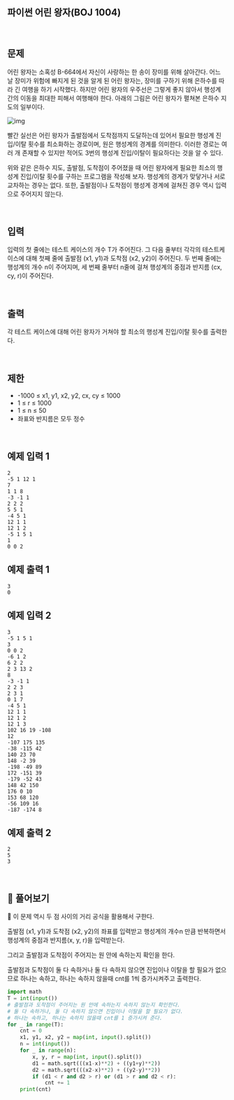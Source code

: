 ## 파이썬 어린 왕자(BOJ 1004)

<br>

## 문제

어린 왕자는 소혹성 B-664에서 자신이 사랑하는 한 송이 장미를 위해 살아간다. 어느 날 장미가 위험에 빠지게 된 것을 알게 된 어린 왕자는, 장미를 구하기 위해 은하수를 따라 긴 여행을 하기 시작했다. 하지만 어린 왕자의 우주선은 그렇게 좋지 않아서 행성계 간의 이동을 최대한 피해서 여행해야 한다. 아래의 그림은 어린 왕자가 펼쳐본 은하수 지도의 일부이다.

![img](https://onlinejudgeimages.s3-ap-northeast-1.amazonaws.com/upload/201003/dfcmhrjj_113gw6bcng2_b.gif)

빨간 실선은 어린 왕자가 출발점에서 도착점까지 도달하는데 있어서 필요한 행성계 진입/이탈 횟수를 최소화하는 경로이며, 원은 행성계의 경계를 의미한다. 이러한 경로는 여러 개 존재할 수 있지만 적어도 3번의 행성계 진입/이탈이 필요하다는 것을 알 수 있다.

위와 같은 은하수 지도, 출발점, 도착점이 주어졌을 때 어린 왕자에게 필요한 최소의 행성계 진입/이탈 횟수를 구하는 프로그램을 작성해 보자. 행성계의 경계가 맞닿거나 서로 교차하는 경우는 없다. 또한, 출발점이나 도착점이 행성계 경계에 걸쳐진 경우 역시 입력으로 주어지지 않는다.

<br>

## 입력

입력의 첫 줄에는 테스트 케이스의 개수 T가 주어진다. 그 다음 줄부터 각각의 테스트케이스에 대해 첫째 줄에 출발점 (x1, y1)과 도착점 (x2, y2)이 주어진다. 두 번째 줄에는 행성계의 개수 n이 주어지며, 세 번째 줄부터 n줄에 걸쳐 행성계의 중점과 반지름 (cx, cy, r)이 주어진다.

<br>

## 출력

각 테스트 케이스에 대해 어린 왕자가 거쳐야 할 최소의 행성계 진입/이탈 횟수를 출력한다.

<br>

## 제한

- -1000 ≤ x1, y1, x2, y2, cx, cy ≤ 1000
- 1 ≤ r ≤ 1000
- 1 ≤ n ≤ 50
- 좌표와 반지름은 모두 정수

<br>

## 예제 입력 1

```
2
-5 1 12 1
7
1 1 8
-3 -1 1
2 2 2
5 5 1
-4 5 1
12 1 1
12 1 2
-5 1 5 1
1
0 0 2
```

## 예제 출력 1

```
3
0
```

## 예제 입력 2

```
3
-5 1 5 1
3
0 0 2
-6 1 2
6 2 2
2 3 13 2
8
-3 -1 1
2 2 3
2 3 1
0 1 7
-4 5 1
12 1 1
12 1 2
12 1 3
102 16 19 -108
12
-107 175 135
-38 -115 42
140 23 70
148 -2 39
-198 -49 89
172 -151 39
-179 -52 43
148 42 150
176 0 10
153 68 120
-56 109 16
-187 -174 8
```

## 예제 출력 2

```
2
5
3
```

<br>

## 📝 풀어보기

📌 이 문제 역시 두 점 사이의 거리 공식을 활용해서 구한다.

출발점 (x1, y1)과 도착점 (x2, y2)의 좌표를 입력받고 행성계의 개수n 만큼 반복하면서 행성계의 중점과 반지름(x, y, r)을 입력받는다.

그리고 출발점과 도착점이 주어지는 원 안에 속하는지 확인을 한다.

출발점과 도착점이 둘 다 속하거나 둘 다 속하지 않으면 진입이나 이탈을 할 필요가 없으므로 하나는 속하고, 하나는 속하지 않을때 cnt를 1씩 증가시켜주고 출력한다.

``` python
import math
T = int(input())
# 출발점과 도착점이 주어지는 원 안에 속하는지 속하지 않는지 확인한다.
# 둘 다 속하거나, 둘 다 속하지 않으면 진입이나 이탈을 할 필요가 없다.
# 하나는 속하고, 하나는 속하지 않을때 cnt를 1 증가시켜 준다.
for _ in range(T):
    cnt = 0
    x1, y1, x2, y2 = map(int, input().split())
    n = int(input())
    for _ in range(n):
        x, y, r = map(int, input().split())
        d1 = math.sqrt(((x1-x)**2) + ((y1+y)**2))
        d2 = math.sqrt(((x2-x)**2) + ((y2-y)**2))
        if (d1 < r and d2 > r) or (d1 > r and d2 < r):
            cnt += 1
    print(cnt)
```

